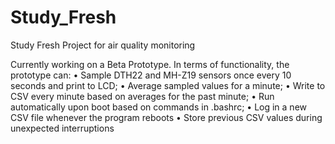 # Study_Fresh
Study Fresh Project for air quality monitoring

Currently working on a Beta Prototype. In terms of functionality, the prototype can:
•	Sample DTH22 and MH-Z19 sensors once every 10 seconds and print to LCD;
•	Average sampled values for a minute; 
•	Write to CSV every minute based on averages for the past minute;
•	Run automatically upon boot based on commands in .bashrc;
•	Log in a new CSV file whenever the program reboots
•	Store previous CSV values during unexpected interruptions



